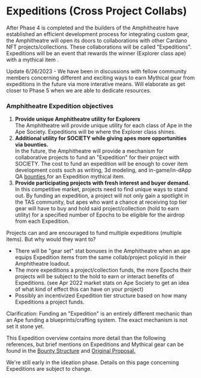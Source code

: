 # Expeditions (Cross Project Collabs)

After Phase 4 is completed and the builders of the Amphitheatre have established an efficient development process for integrating custom gear, the Amphitheatre will open its doors to collaborations with other Cardano NFT projects/collections. These collaborations will be called "Expeditions". Expeditions will be an event that rewards the winner (Explorer class ape) with a mythical item .&#x20;

Update 6/26/2023 - We have been in discussions with fellow community members concerning different and exciting ways to earn Mythical gear from expeditions in the future via more interative means. Will elaborate as get closer to Phase 5 when we are able to dedicate resources.

### Amphitheatre Expedition objectives

1. **Provide unique Amphitheatre utility for Explorers**\
   The Amphitheatre will provide unique utility for each class of Ape in the Ape Society. Expeditions will be where the Explorer class shines.
2. **Additional utility for SOCIETY while giving apes more opportunities via bounties.**\
   In the future, the Amphitheatre will provide a mechanism for collaborative projects to fund an "Expedition" for their project with SOCIETY. The cost to fund an expedition will be enough to cover item development costs such as writing, 3d modeling, and in-game/in-dApp QA [bounties ](bounty-structure.md)for an Expedition mythical item.&#x20;
3. **Provide participating projects with fresh interest and buyer demand.**\
   In this competitive market, projects need to find unique ways to stand out. By funding an expedition, a project will not only gain a spotlight in the TAS community, but apes who want a chance at receiving top tier gear will have to buy and hold said project/collection (hold to earn utility) for a specified number of Epochs to be eligible for the airdrop from each Expedition.&#x20;

Projects can and are encouraged to fund multiple expeditions (multiple items). But why would they want to?&#x20;

* There will be "gear set" stat bonuses in the Amphitheatre when an ape equips Expedition items from the same collab/project policyid in their Amphitheatre loadout.
* The more expeditions a project/collection funds, the more Epochs their projects will be subject to the hold to earn or interact benefits of Expeditions. (see Apr 2022 market stats on Ape Society to get an idea of what kind of effect this can have on your project)
* Possibly an incentivized Expedition tier structure based on how many Expeditions a project funds.

Clarification: Funding an "Expedition" is an entirely different mechanic than an Ape funding a blueprints/crafting system. The exact mechanism is not set it stone yet.

This Expedition overview contains more detail than the following references, but brief mentions on Expeditions and Mythical gear can be found in the [Bounty Structure](sponsorship-structure.md#discovering-legendary-gear) and [Original Proposal.](original-proposal.md#explorers)

We're still early in the ideation phase. Details on this page concerning Expeditions are subject to change.




